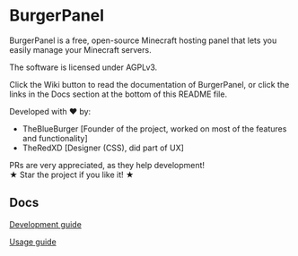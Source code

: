 # BurgerPanel

BurgerPanel is a free, open-source Minecraft hosting panel that lets you easily manage your Minecraft servers.

The software is licensed under AGPLv3.

Click the Wiki button to read the documentation of BurgerPanel, or click the links in the Docs section at the bottom of this README file.

Developed with ♥ by:
- TheBlueBurger \[Founder of the project, worked on most of the features and functionality\]
- TheRedXD \[Designer (CSS), did part of UX\]

PRs are very appreciated, as they help development!<br/>
★ Star the project if you like it! ★

## Docs
[Development guide](https://github.com/TheBlueBurger/BurgerPanel/wiki/Development)

[Usage guide](https://github.com/TheBlueBurger/BurgerPanel/wiki/Usage)
